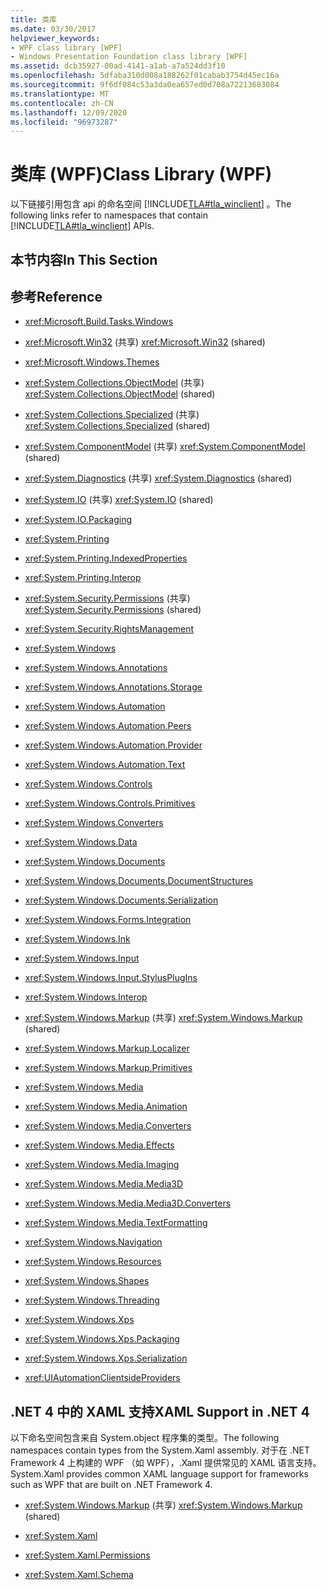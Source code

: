 ```yaml
---
title: 类库
ms.date: 03/30/2017
helpviewer_keywords:
- WPF class library [WPF]
- Windows Presentation Foundation class library [WPF]
ms.assetid: dcb35927-00ad-4141-a1ab-a7a524dd3f10
ms.openlocfilehash: 5dfaba310d008a188262f01cabab3754d45ec16a
ms.sourcegitcommit: 9f6df084c53a3da0ea657ed0d708a72213683084
ms.translationtype: MT
ms.contentlocale: zh-CN
ms.lasthandoff: 12/09/2020
ms.locfileid: "96973287"
---
```

# <a name="class-library-wpf"></a><span data-ttu-id="9c668-102">类库 (WPF)</span><span class="sxs-lookup"><span data-stu-id="9c668-102">Class Library (WPF)</span></span>
<span data-ttu-id="9c668-103">以下链接引用包含 api 的命名空间 [!INCLUDE[TLA#tla_winclient](../../includes/tlasharptla-winclient-md.md)] 。</span><span class="sxs-lookup"><span data-stu-id="9c668-103">The following links refer to namespaces that contain [!INCLUDE[TLA#tla_winclient](../../includes/tlasharptla-winclient-md.md)] APIs.</span></span>  
  
## <a name="in-this-section"></a><span data-ttu-id="9c668-104">本节内容</span><span class="sxs-lookup"><span data-stu-id="9c668-104">In This Section</span></span>  
  
## <a name="reference"></a><span data-ttu-id="9c668-105">参考</span><span class="sxs-lookup"><span data-stu-id="9c668-105">Reference</span></span>  
  
- <xref:Microsoft.Build.Tasks.Windows>  
  
- <span data-ttu-id="9c668-106"><xref:Microsoft.Win32> (共享) </span><span class="sxs-lookup"><span data-stu-id="9c668-106"><xref:Microsoft.Win32> (shared)</span></span>  
  
- <xref:Microsoft.Windows.Themes>  
  
- <span data-ttu-id="9c668-107"><xref:System.Collections.ObjectModel> (共享) </span><span class="sxs-lookup"><span data-stu-id="9c668-107"><xref:System.Collections.ObjectModel> (shared)</span></span>  
  
- <span data-ttu-id="9c668-108"><xref:System.Collections.Specialized> (共享) </span><span class="sxs-lookup"><span data-stu-id="9c668-108"><xref:System.Collections.Specialized> (shared)</span></span>  
  
- <span data-ttu-id="9c668-109"><xref:System.ComponentModel> (共享) </span><span class="sxs-lookup"><span data-stu-id="9c668-109"><xref:System.ComponentModel> (shared)</span></span>  
  
- <span data-ttu-id="9c668-110"><xref:System.Diagnostics> (共享) </span><span class="sxs-lookup"><span data-stu-id="9c668-110"><xref:System.Diagnostics> (shared)</span></span>  
  
- <span data-ttu-id="9c668-111"><xref:System.IO> (共享) </span><span class="sxs-lookup"><span data-stu-id="9c668-111"><xref:System.IO> (shared)</span></span>  
  
- <xref:System.IO.Packaging>  
  
- <xref:System.Printing>  
  
- <xref:System.Printing.IndexedProperties>  
  
- <xref:System.Printing.Interop>  
  
- <span data-ttu-id="9c668-112"><xref:System.Security.Permissions> (共享) </span><span class="sxs-lookup"><span data-stu-id="9c668-112"><xref:System.Security.Permissions> (shared)</span></span>  
  
- <xref:System.Security.RightsManagement>  
  
- <xref:System.Windows>  
  
- <xref:System.Windows.Annotations>  
  
- <xref:System.Windows.Annotations.Storage>  
  
- <xref:System.Windows.Automation>  
  
- <xref:System.Windows.Automation.Peers>  
  
- <xref:System.Windows.Automation.Provider>  
  
- <xref:System.Windows.Automation.Text>  
  
- <xref:System.Windows.Controls>  
  
- <xref:System.Windows.Controls.Primitives>  
  
- <xref:System.Windows.Converters>  
  
- <xref:System.Windows.Data>  
  
- <xref:System.Windows.Documents>  
  
- <xref:System.Windows.Documents.DocumentStructures>  
  
- <xref:System.Windows.Documents.Serialization>  
  
- <xref:System.Windows.Forms.Integration>  
  
- <xref:System.Windows.Ink>  
  
- <xref:System.Windows.Input>  
  
- <xref:System.Windows.Input.StylusPlugIns>  
  
- <xref:System.Windows.Interop>  
  
- <span data-ttu-id="9c668-113"><xref:System.Windows.Markup> (共享) </span><span class="sxs-lookup"><span data-stu-id="9c668-113"><xref:System.Windows.Markup> (shared)</span></span>  
  
- <xref:System.Windows.Markup.Localizer>  
  
- <xref:System.Windows.Markup.Primitives>  
  
- <xref:System.Windows.Media>  
  
- <xref:System.Windows.Media.Animation>  
  
- <xref:System.Windows.Media.Converters>  
  
- <xref:System.Windows.Media.Effects>  
  
- <xref:System.Windows.Media.Imaging>  
  
- <xref:System.Windows.Media.Media3D>  
  
- <xref:System.Windows.Media.Media3D.Converters>  
  
- <xref:System.Windows.Media.TextFormatting>  
  
- <xref:System.Windows.Navigation>  
  
- <xref:System.Windows.Resources>  
  
- <xref:System.Windows.Shapes>  
  
- <xref:System.Windows.Threading>  
  
- <xref:System.Windows.Xps>  
  
- <xref:System.Windows.Xps.Packaging>  
  
- <xref:System.Windows.Xps.Serialization>  
  
- <xref:UIAutomationClientsideProviders>  
  
## <a name="xaml-support-in-net-4"></a><span data-ttu-id="9c668-114">.NET 4 中的 XAML 支持</span><span class="sxs-lookup"><span data-stu-id="9c668-114">XAML Support in .NET 4</span></span>  
 <span data-ttu-id="9c668-115">以下命名空间包含来自 System.object 程序集的类型。</span><span class="sxs-lookup"><span data-stu-id="9c668-115">The following namespaces contain types from the System.Xaml assembly.</span></span> <span data-ttu-id="9c668-116">对于在 .NET Framework 4 上构建的 WPF （如 WPF），.Xaml 提供常见的 XAML 语言支持。</span><span class="sxs-lookup"><span data-stu-id="9c668-116">System.Xaml provides common XAML language support for frameworks such as WPF that are built on .NET Framework 4.</span></span>  
  
- <span data-ttu-id="9c668-117"><xref:System.Windows.Markup> (共享) </span><span class="sxs-lookup"><span data-stu-id="9c668-117"><xref:System.Windows.Markup> (shared)</span></span>  
  
- <xref:System.Xaml>  
  
- <xref:System.Xaml.Permissions>  
  
- <xref:System.Xaml.Schema>
